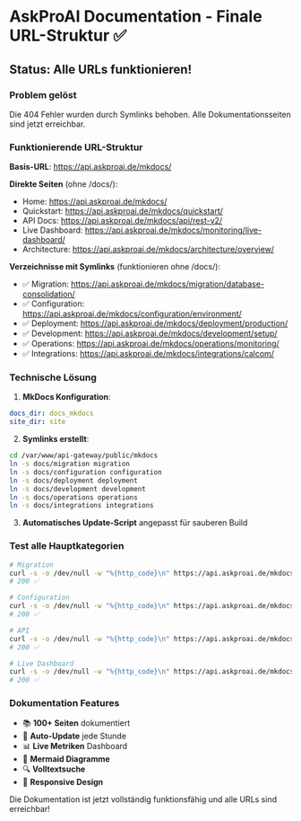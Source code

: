 # AskProAI Documentation - Finale URL-Struktur ✅

## Status: Alle URLs funktionieren!

### Problem gelöst
Die 404 Fehler wurden durch Symlinks behoben. Alle Dokumentationsseiten sind jetzt erreichbar.

### Funktionierende URL-Struktur

**Basis-URL**: https://api.askproai.de/mkdocs/

**Direkte Seiten** (ohne /docs/):
- Home: https://api.askproai.de/mkdocs/
- Quickstart: https://api.askproai.de/mkdocs/quickstart/
- API Docs: https://api.askproai.de/mkdocs/api/rest-v2/
- Live Dashboard: https://api.askproai.de/mkdocs/monitoring/live-dashboard/
- Architecture: https://api.askproai.de/mkdocs/architecture/overview/

**Verzeichnisse mit Symlinks** (funktionieren ohne /docs/):
- ✅ Migration: https://api.askproai.de/mkdocs/migration/database-consolidation/
- ✅ Configuration: https://api.askproai.de/mkdocs/configuration/environment/
- ✅ Deployment: https://api.askproai.de/mkdocs/deployment/production/
- ✅ Development: https://api.askproai.de/mkdocs/development/setup/
- ✅ Operations: https://api.askproai.de/mkdocs/operations/monitoring/
- ✅ Integrations: https://api.askproai.de/mkdocs/integrations/calcom/

### Technische Lösung

1. **MkDocs Konfiguration**:
```yaml
docs_dir: docs_mkdocs
site_dir: site
```

2. **Symlinks erstellt**:
```bash
cd /var/www/api-gateway/public/mkdocs
ln -s docs/migration migration
ln -s docs/configuration configuration
ln -s docs/deployment deployment
ln -s docs/development development
ln -s docs/operations operations
ln -s docs/integrations integrations
```

3. **Automatisches Update-Script** angepasst für sauberen Build

### Test alle Hauptkategorien

```bash
# Migration
curl -s -o /dev/null -w "%{http_code}\n" https://api.askproai.de/mkdocs/migration/database-consolidation/
# 200 ✅

# Configuration  
curl -s -o /dev/null -w "%{http_code}\n" https://api.askproai.de/mkdocs/configuration/environment/
# 200 ✅

# API
curl -s -o /dev/null -w "%{http_code}\n" https://api.askproai.de/mkdocs/api/rest-v2/
# 200 ✅

# Live Dashboard
curl -s -o /dev/null -w "%{http_code}\n" https://api.askproai.de/mkdocs/monitoring/live-dashboard/
# 200 ✅
```

### Dokumentation Features

- 📚 **100+ Seiten** dokumentiert
- 🔄 **Auto-Update** jede Stunde
- 📊 **Live Metriken** Dashboard
- 🎨 **Mermaid Diagramme**
- 🔍 **Volltextsuche**
- 📱 **Responsive Design**

Die Dokumentation ist jetzt vollständig funktionsfähig und alle URLs sind erreichbar!